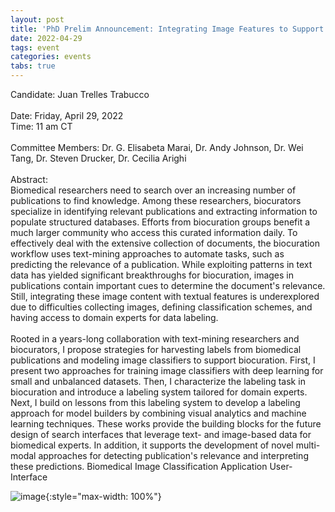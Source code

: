 ```yaml
---
layout: post
title: 'PhD Prelim Announcement: Integrating Image Features to Support the Biocuration Workflow'
date: 2022-04-29
tags: event
categories: events
tabs: true
---
```


Candidate:  Juan Trelles Trabucco<br><br>
Date:  Friday, April 29, 2022<br>
Time:  11 am CT<br><br>
Committee Members:  Dr. G. Elisabeta Marai, Dr. Andy Johnson, Dr. Wei Tang, Dr. Steven Drucker, Dr. Cecilia Arighi<br><br>
Abstract:<br>
Biomedical researchers need to search over an increasing number of publications to find knowledge. Among these researchers, biocurators specialize in identifying relevant publications and extracting information to populate structured databases. Efforts from biocuration groups benefit a much larger community who access this curated information daily. To effectively deal with the extensive collection of documents, the biocuration workflow uses text-mining approaches to automate tasks, such as predicting the relevance of a publication. While exploiting patterns in text data has yielded significant breakthroughs for biocuration, images in publications contain important cues to determine the document's relevance. Still, integrating these image content with textual features is underexplored due to difficulties collecting images, defining classification schemes, and having access to domain experts for data labeling.<br><br>
Rooted in a years-long collaboration with text-mining researchers and biocurators, I propose strategies for harvesting labels from biomedical publications and modeling image classifiers to support biocuration. First, I  present two approaches for training image classifiers with deep learning for small and unbalanced datasets. Then, I characterize the labeling task in biocuration and introduce a labeling system tailored for domain experts. Next, I build on lessons from this labeling system to develop a labeling approach for model builders by combining visual analytics and machine learning techniques. These works provide the building blocks for the future design of search interfaces that leverage text- and image-based data for biomedical experts. In addition, it supports the development of novel multi-modal approaches for detecting publication's relevance and interpreting these predictions.
Biomedical Image Classification Application User-Interface

![image](https://www.evl.uic.edu/output/originals/jtrelles_phdprelimannouncement.png-srcw.jpg){:style="max-width: 100%"}

